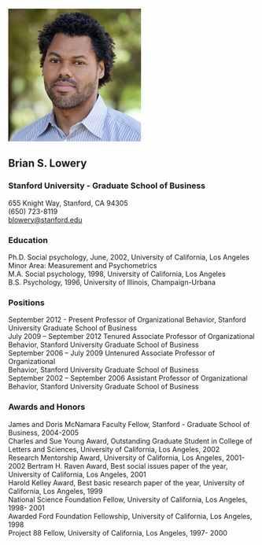 ![Brian S Lowery](/SGSB-1001-Brian_LoweryRT.jpeg)
## Brian S. Lowery

### Stanford University - Graduate School of Business
655 Knight Way, Stanford, CA 94305 <br>
(650) 723-8119 <br>
[blowery@stanford.edu](blowery@stanford.edu) <br>

### Education

Ph.D. Social psychology, June, 2002, University of California, Los Angeles Minor Area: Measurement and Psychometrics <br>
M.A. Social psychology, 1998, University of California, Los Angeles <br>
B.S. Psychology, 1996, University of Illinois, Champaign-Urbana <br>

### Positions

September 2012 - Present         Professor of Organizational Behavior, Stanford University Graduate School of Business <br>
July 2009 – September 2012       Tenured Associate Professor of Organizational <br>
                                 Behavior, Stanford University Graduate School of Business <br>
September 2006 – July 2009       Untenured Associate Professor of Organizational <br>
                                 Behavior, Stanford University Graduate School of Business <br>
September 2002 – September 2006  Assistant Professor of Organizational Behavior, Stanford University Graduate School of Business <br>


### Awards and Honors

James and Doris McNamara Faculty Fellow, Stanford - Graduate School of Business, 2004-2005 <br>
Charles and Sue Young Award, Outstanding Graduate Student in College of Letters and Sciences, University of California, Los Angeles, 2002 <br>
Research Mentorship Award, University of California, Los Angeles, 2001- 2002 Bertram H. Raven Award, Best social issues paper of the year, University of California, Los Angeles, 2001 <br>
Harold Kelley Award, Best basic research paper of the year, University of California, Los Angeles, 1999 <br>
National Science Foundation Fellow, University of California, Los Angeles, 1998- 2001 <br>
Awarded Ford Foundation Fellowship, University of California, Los Angeles, 1998 <br>
Project 88 Fellow, University of California, Los Angeles, 1997- 2000 <br>

